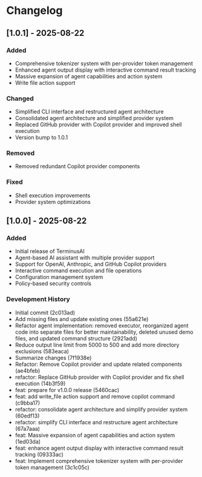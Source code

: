 # Changelog

## [1.0.1] - 2025-08-22

### Added
- Comprehensive tokenizer system with per-provider token management
- Enhanced agent output display with interactive command result tracking
- Massive expansion of agent capabilities and action system
- Write file action support

### Changed
- Simplified CLI interface and restructured agent architecture
- Consolidated agent architecture and simplified provider system
- Replaced GitHub provider with Copilot provider and improved shell execution
- Version bump to 1.0.1

### Removed
- Removed redundant Copilot provider components

### Fixed
- Shell execution improvements
- Provider system optimizations

## [1.0.0] - 2025-08-22

### Added
- Initial release of TerminusAI
- Agent-based AI assistant with multiple provider support
- Support for OpenAI, Anthropic, and GitHub Copilot providers
- Interactive command execution and file operations
- Configuration management system
- Policy-based security controls

### Development History
- Initial commit (2c013ad)
- Add missing files and update existing ones (55a621e)
- Refactor agent implementation: removed executor, reorganized agent code into separate files for better maintainability, deleted unused demo files, and updated command structure (2921add)
- Reduce output line limit from 5000 to 500 and add more directory exclusions (583eaca)
- Summarize changes (7f1938e)
- Refactor: Remove Copilot provider and update related components (ae4bfeb)
- refactor: Replace GitHub provider with Copilot provider and fix shell execution (14b3f59)
- feat: prepare for v1.0.0 release (5460cac)
- feat: add write_file action support and remove copilot command (c9bba17)
- refactor: consolidate agent architecture and simplify provider system (60edf13)
- refactor: simplify CLI interface and restructure agent architecture (67a7aaa)
- feat: Massive expansion of agent capabilities and action system (1ed03da)
- feat: enhance agent output display with interactive command result tracking (09333ac)
- feat: Implement comprehensive tokenizer system with per-provider token management (3c1c05c)